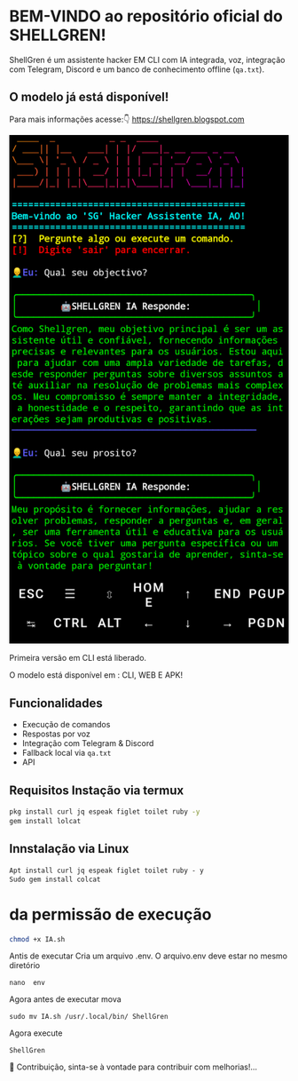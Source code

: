 # BEM-VINDO ao repositório oficial do SHELLGREN! 

ShellGren é um assistente hacker EM CLI com IA integrada, voz, integração com Telegram, Discord e um banco de conhecimento offline (`qa.txt`).
## O modelo já está disponível!

Para mais informações acesse:👇
https://shellgren.blogspot.com



![Banner](IMG_20250418_185202.png )


Primeira versão em CLI está liberado. 

O modelo está disponível em : CLI, WEB E APK! 

## Funcionalidades
- Execução de comandos
- Respostas por voz
- Integração com Telegram & Discord
- Fallback local via `qa.txt`
- API 

## Requisitos Instação via termux
```bash
pkg install curl jq espeak figlet toilet ruby -y
gem install lolcat
```
## Innstalação via Linux 
```
Apt install curl jq espeak figlet toilet ruby - y
Sudo gem install colcat
```
# da permissão de execução
```bash
chmod +x IA.sh
```
Antis de executar Cria um arquivo .env. 
O arquivo.env deve estar no mesmo diretório
```
nano  env
```
Agora antes de executar mova
```
sudo mv IA.sh /usr/.local/bin/ ShellGren 
```
Agora execute
```
ShellGren
```

🤝 Contribuição, sinta-se à vontade para contribuir com melhorias!...
